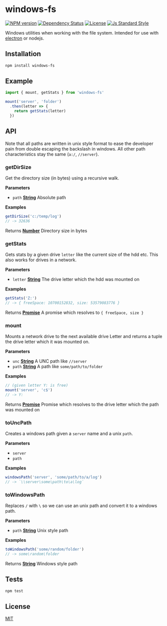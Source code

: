# windows-fs

[![NPM version][version-image]][version-url]
[![Dependency Status][david-image]][david-url]
[![License][license-image]][license-url]
[![Js Standard Style][standard-image]][standard-url]

Windows utilities when working with the file system. Intended for use with [electron](http://electron.atom.io/) or nodejs.

## Installation

```bash
npm install windows-fs
```

## Example

```js
import { mount, getStats } from 'windows-fs'

mount('server', 'folder')
  .then(letter => {
    return getStats(letter)
  })
```

## API

Note that all paths are written in unix style format to ease the developer pain from double escaping the backslash in windows. All other path characteristics stay the same (`a:/`, `//server`).

### getDirSize

Get the directory size (in bytes) using a recursive walk.

**Parameters**

-   `path` **[String](https://developer.mozilla.org/en-US/docs/Web/JavaScript/Reference/Global_Objects/String)** Absolute path

**Examples**

```javascript
getDirSize('c:/temp/log')
// -> 32636
```

Returns **[Number](https://developer.mozilla.org/en-US/docs/Web/JavaScript/Reference/Global_Objects/Number)** Directory size in bytes

### getStats

Gets stats by a given drive `letter` like the current size of the hdd etc.
This also works for drives in a network.

**Parameters**

-   `letter` **[String](https://developer.mozilla.org/en-US/docs/Web/JavaScript/Reference/Global_Objects/String)** The drive letter which the hdd was mounted on

**Examples**

```javascript
getStats('Z:')
// -> { freeSpace: 10700152832, size: 53579083776 }
```

Returns **[Promise](https://developer.mozilla.org/en-US/docs/Web/JavaScript/Reference/Global_Objects/Promise)** A promise which resolves to `{ freeSpace, size }`

### mount

Mounts a network drive to the next available drive Letter and returns a
tuple the drive letter which it was mounted on.

**Parameters**

-   `unc` **[String](https://developer.mozilla.org/en-US/docs/Web/JavaScript/Reference/Global_Objects/String)** A UNC path like `//server`
-   `path` **[String](https://developer.mozilla.org/en-US/docs/Web/JavaScript/Reference/Global_Objects/String)** A path like `some/path/to/folder`

**Examples**

```javascript
// (given letter Y: is free)
mount('server', 'c$')
// -> Y:
```

Returns **[Promise](https://developer.mozilla.org/en-US/docs/Web/JavaScript/Reference/Global_Objects/Promise)** Promise which resolves to the drive letter which the 
path was mounted on

### toUncPath

Creates a windows path given a `server` name and a unix `path`.

**Parameters**

-   `server`  
-   `path`  

**Examples**

```javascript
windowsPath('server', 'some/path/to/a/log')
// -> `\\server\some\path\to\a\log`
```

### toWindowsPath

Replaces `/` with `\` so we can use an unix path and convert it to a
windows path.

**Parameters**

-   `path` **[String](https://developer.mozilla.org/en-US/docs/Web/JavaScript/Reference/Global_Objects/String)** Unix style path

**Examples**

```javascript
toWindowsPath('some/random/folder')
// -> some\random\folder
```

Returns **[String](https://developer.mozilla.org/en-US/docs/Web/JavaScript/Reference/Global_Objects/String)** Windows style path

## Tests

```bash
npm test
```

## License

[MIT][license-url]

[version-image]: https://img.shields.io/npm/v/windows-fs.svg?style=flat-square

[version-url]: https://npmjs.org/package/windows-fs

[david-image]: http://img.shields.io/david/kanton-aargau/windows-fs.svg?style=flat-square

[david-url]: https://david-dm.org/kanton-aargau/windows-fs

[standard-image]: https://img.shields.io/badge/code-standard-brightgreen.svg?style=flat-square

[standard-url]: https://github.com/feross/standard

[license-image]: http://img.shields.io/npm/l/windows-fs.svg?style=flat-square

[license-url]: ./license
